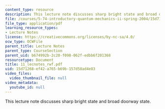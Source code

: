 ```yaml
---
content_type: resource
description: This lecture note discusses sharp bright state and broad doorway state.
file: /courses/5-74-introductory-quantum-mechanics-ii-spring-2004/15d71268ef42a765b69b157d58ad4e83_11_lecnotes_rwf.pdf
file_type: application/pdf
learning_resource_types:
- Lecture Notes
license: https://creativecommons.org/licenses/by-nc-sa/4.0/
ocw_type: OCWFile
parent_title: Lecture Notes
parent_type: CourseSection
parent_uid: b674992b-2c20-f098-062f-edbb6f201368
resourcetype: Document
title: 11_lecnotes_rwf.pdf
uid: 15d71268-ef42-a765-b69b-157d58ad4e83
video_files:
  video_thumbnail_file: null
video_metadata:
  youtube_id: null
---
```

This lecture note discusses sharp bright state and broad doorway state.